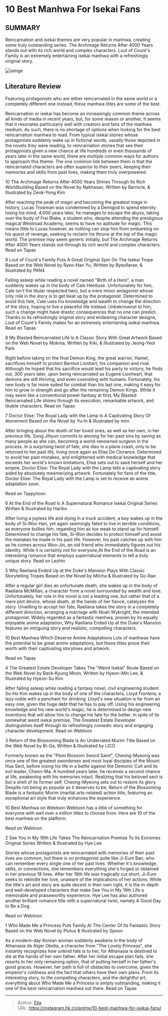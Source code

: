 # 10 Best Manhwa For Isekai Fans


## SUMMARY 


 Reincarnation and isekai themes are very popular in manhwa, creating some truly outstanding series. 
The Archmage Returns After 4000 Years
 stands out with its rich world and complex characters. 
Lout of Count&#39;s Family
 is an extremely entertaining isekai manhwa with a refreshingly original story. 

![iamge](https://static1.srcdn.com/wordpress/wp-content/uploads/2023/12/best-reincarnation-manhwa-featured-image-featuring-the-main-characters-of-lout-of-count-s-family-why-raeliana-ended-up-at-the-duke-s-mansion-and-who-made-me-a-princess-side-by-side.jpg)

## Literature Review

Featuring protagonists who are either reincarnated in the same world or a completely different one instead, these manhwa titles are some of the best.




Reincarnation or isekai has become an increasingly common theme across all kinds of media in recent years, but, for some reason or another, it seems that it resonates particularly well with creators and fans of the manhwa medium. As such, there is no shortage of options when looking for the best reincarnation manhwa to read.
From typical isekai stories whose protagonists suddenly wake up in fictional words, usually those depicted in the novels they were reading, to reincarnation stories that see their protagonists given a new chance at life hundreds or even thousands of years later in the same world, there are multiple common ways for authors to approach this theme. The one common link between them is that the reincarnated characters are often superior to their peers, keeping their memories and skills from past lives, making them truly overpowered.









 








 10  The Archmage Returns After 4000 Years Shines Through Its Rich Worldbuilding 
Based on the Novel by Nakhasan, Written by Barnicle, &amp; Illustrated by Deok-Yong Kim
        

After reaching the peak of magic and becoming the greatest mage in history, Lucas Trowman was condemned by a Demigod to spend eternity losing his mind. 4,000 years later, he manages to escape the abyss, taking over the body of Frei Blake, a student who, despite attending the prestigious magical Westroad Academy, seems to have no aptitude for magic.
This means little to Lucas however, as nothing can stop him from embarking on his quest of revenge, seeking to reclaim his throne at the top of the magic world. The premise may seem generic initially, but The Archmage Returns After 4000 Years stands out through its rich world and complex characters.
Read on Tapas





 9  Lout of Count&#39;s Family Puts A Great Original Spin On The Isekai Trope 
Based on the Web Novel by Ryeo-Han Yu, Written by Byeollarae, &amp; Illustrated by PAN4
        

Falling asleep while reading a novel named &#34;Birth of a Hero&#34;, a man suddenly wakes up in the body of Cale Henituse. Unfortunately for him, Cale isn&#39;t the titular respected hero, but a mere minor antagonist whose only role in the story is to get beat up by the protagonist.
Determined to avoid this fate, Cale uses his knowledge and wealth to change the direction of the story, hoping to live a peaceful life instead. Unbeknownst to him, such a change might have drastic consequences that no one can predict. Thanks to its refreshingly original story and endearing character designs, Lout of Count&#39;s Family makes for an extremely entertaining isekai manhwa.
Read on Tapas





 8  My Blasted Reincarnated Life Is A Classic Story With Great Artwork 
Based on the Web Novel by Mokma, Written by Kiki, &amp; Illustrated by Jeong-Yeol Park


 







Right before taking on the final Demon King, the great warrior, Hamel, sacrifices himself to protect Bermut Lionhart, his companion and rival. Although he hoped that his sacrifice would lead his party to victory, he finds out, 300 years later, upon being reincarnated as Eugene Lionheart, that demons are still thriving, and even coexisting with humans.
Fortunately, his new body is far more suited for combat than his last one, making it easy for him to grow in strength and go after the remaining Demon Kings. While it may seem like a conventional power fantasy at first, My Blasted Reincarnated Life shines through its execution, remarkable artwork, and likable characters.
Read on Tapas





 7  Doctor Elise: The Royal Lady with the Lamp Is A Captivating Story Of Atonement 
Based on the Novel by Yu-In &amp; Illustrated by mini
        

After bringing about the death of her loved ones, as well as her own, in her previous life, Song Jihyun commits to atoning for her past sins by saving as many people as she can, becoming a world-renowned surgeon in the process. In a surprising twist of fate, she dies in a plane crash, only to be returned to her past life, living once again as Elise De Clorance.
Determined to avoid her past mistakes, and enlightened with medical knowledge that exceeds her world&#39;s known limitations, Elise sets out to save herself and her empire. Doctor Elise: The Royal Lady with the Lamp tells a captivating story aided by absolutely mesmerizing artwork.
Fortunately for fans of the title, Doctor Elise: The Royal Lady with the Lamp is set to receive an anime adaptation soon. 

Read on Tappytoon





 6  At the End of the Road Is A Supernatural Romance Isekai 
Original Series Written &amp; Illustrated by Haribo
        

After living a joyless life and dying in a truck accident, a boy wakes up in the body of Si-Won Han, yet again seemingly fated to live in terrible conditions, as everyone bullies him, regarding him as too weak to stand up for himself. Determined to change his fate, Si-Won decides to protect himself and avoid the mistakes he made in his past life.
However, his past catches up with him as he comes across Woo-Jin, an old friend who immediately figures out his identity. While it is certainly not for everyone,At the End of the Road is an interesting romance that employs supernatural elements to tell a truly unique story.
Read on Lezhin





 5  Why Raeliana Ended Up at the Duke&#39;s Mansion Plays With Classic Storytelling Tropes 
Based on the Novel by Milcha &amp; Illustrated by Go-Rae
        

After a regular girl dies an unfortunate death, she wakes up in the body of Raeliana McMillan, a character from a novel surrounded by wealth and love. Unfortunately, her role in the novel is not a leading one, but rather that of a mere plot device, whose death, at the hands of her fiancé, catalyzes the story.
Unwilling to accept her fate, Raeliana takes the story in a completely different direction, arranging a marriage with Noah Wyknight, the intended protagonist. Widely regarded as a fantastic manhwa, proven by its equally enjoyable anime adaptation, Why Raeliana Ended Up at the Duke&#39;s Mansion features an intriguing story and realistic, compelling characters.
            
 
 10 Best Manhwa Which Deserve Anime Adaptations 
Lots of manhwas have the potential to be great anime adaptations, but these titles prove their worth with their captivating storylines and artwork.



Read on Tapas





 4  The Greatest Estate Developer Takes The &#34;Weird Isekai&#34; Route 
Based on the Web Novel by Back-Kyung Moon, Written by Hyeon-Min Lee, &amp; Illustrated by Hyeon-Su Kim
        

After falling asleep while reading a fantasy novel, civil engineering student Su-Ho Kim wakes up in the body of one of the characters, Lloyd Frontera, a lazy noble with a penchant for drinking. Lloyd&#39;s new situation is far from an easy one, given the huge debt that he has to pay off.
Using his engineering knowledge and his new world&#39;s magic, he is determined to design new inventions that will allow him to change his fate for the better. In spite of its somewhat weird isekai premise, The Greatest Estate Developer distinguishes itself through its refreshingly comedic story and engaging character development.
Read on Webtoon





 3  Return of the Blossoming Blade Is An Underrated Murim Title 
Based on the Web Novel by Bi-Ga, Written &amp; Illustrated by LICO


 







Formerly known as the &#34;Plum Blossom Sword Saint&#34;, Cheong-Myeong was once one of the greatest swordsmen and most loyal disciples of the Mount Hua Sect, before losing his life in a battle against the Demonic Cult and its evil leader, Cheon-Ma. A hundred years later, he receives a second chance at life, awakening with his memories intact.
Realizing that his beloved sect is but a shell of its former self, Cheong-Myeong sets out to restore its glory. Despite not being as popular as it deserves to be, Return of the Blossoming Blade is a fantastic Murim (martial arts-related) action title, featuring an exceptional art style that truly enhances the experience.
            
 
 10 Best Manhwa on Webtoon 
Webtoon has a little of something for everyone with well over a million titles to choose from. Here are 10 of the best manhwa on the platform.



Read on Webtoon





 2  See You in My 19th Life Takes The Reincarnation Premise To Its Extremes 
Original Series Written &amp; Illustrated by Hye Lee
        

Stories whose protagonists are reincarnated with memories of their past lives are common, but there is no protagonist quite like Ji-Eum Ban, who can remember every single one of her past lives. Whether it&#39;s knowledge, skills, or connections, she remembers everything she&#39;s forged or obtained in her previous 18 lives.
After her 18th life was tragically cut short, Ji-Eum seeks to rekindle her love, unaware of the implications of her actions. While the title&#39;s art and story are quite decent in their own right, it is the in-depth and well-developed characters that make See You in My 19th Life a memorable and praiseworthy experience.
Hye Lee has also authored another brilliant romance title with a supernatural twist, namely A Good Day to Be a Dog. 

Read on Webtoon





 1  Who Made Me a Princess Puts Family At The Center Of Its Fantastic Story 
Based on the Web Novel by Plutus &amp; Illustrated by Spoon


 







As a modern-day Korean woman suddenly awakens in the body of Athanasia de Alger Obelia, a character from &#34;The Lovely Princess&#34;, she instantly recognizes how unkind fate is to her, for Athanasia is destined to die at the hands of her own father. After her initial escape plan fails, she resorts to her only remaining option, that of putting herself in her father&#39;s good graces.
However, her path is full of obstacles to overcome, given the emperor&#39;s coldness and the fact that others have their own plans. From its interesting story, to the compelling characters, and the delightful art, everything about Who Made Me a Princess is simply outstanding, making it one of the best reincarnation manhwa out there.
Read on Tapas

---

> Author: [Ella](https://instagram.hk.cn/)  
> URL: https://instagram.hk.cn/anime/10-best-manhwa-for-isekai-fans/  

